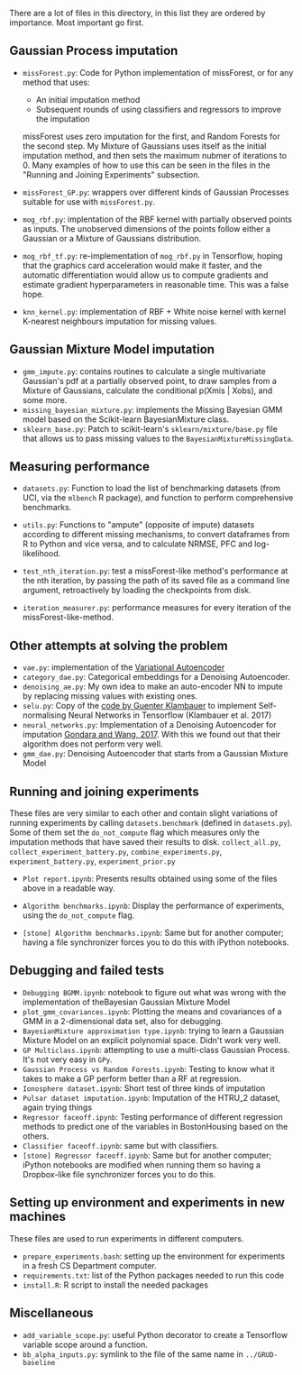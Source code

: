 There are a lot of files in this directory, in this list they are ordered by
importance. Most important go first.

## Gaussian Process imputation
- `missForest.py`: Code for Python implementation of missForest, or for any method that uses:
  - An initial imputation method
  - Subsequent rounds of using classifiers and regressors to improve the
  imputation
  
  missForest uses zero imputation for the first, and Random Forests
  for the second step. My Mixture of Gaussians uses itself as the initial
  imputation method, and then sets the maximum nubmer of iterations to 0.
  Many examples of how to use this can be seen in the files in the "Running and
  Joining Experiments" subsection.
  
- `missForest_GP.py`: wrappers over different kinds of Gaussian Processes
  suitable for use with `missForest.py`.
- `mog_rbf.py`: implentation of the RBF kernel with partially observed points as
  inputs. The unobserved dimensions of the points follow either a Gaussian or a
  Mixture of Gaussians distribution.
- `mog_rbf_tf.py`: re-implementation of `mog_rbf.py` in Tensorflow, hoping that
  the graphics card acceleration would make it faster, and the automatic
  differentiation would allow us to compute gradients and estimate gradient
  hyperparameters in reasonable time. This was a false hope.
- `knn_kernel.py`: implementation of RBF + White noise kernel with kernel
  K-nearest neighbours imputation for missing values.


## Gaussian Mixture Model imputation
- `gmm_impute.py`: contains routines to calculate a single multivariate
  Gaussian's pdf at a partially observed point, to draw samples from a Mixture
  of Gaussians, calculate the conditional p(Xmis | Xobs), and some more.
- `missing_bayesian_mixture.py`: implements the Missing Bayesian GMM model based
  on the Scikit-learn BayesianMixture class.
- `sklearn_base.py`: Patch to scikit-learn's `sklearn/mixture/base.py` file that
  allows us to pass missing values to the `BayesianMixtureMissingData`.

## Measuring performance
- `datasets.py`: Function to load the list of benchmarking datasets (from UCI,
  via the `mlbench` R package), and function to perform comprehensive benchmarks.
- `utils.py`: Functions to "ampute" (opposite of impute) datasets according to
  different missing mechanisms, to convert dataframes from R to Python and vice
  versa, and to calculate NRMSE, PFC and log-likelihood.

- `test_nth_iteration.py`: test a missForest-like method's performance at the
  nth iteration, by passing the path of its saved file as a command line
  argument, retroactively by loading the checkpoints from disk.
- `iteration_measurer.py`: performance measures for every iteration of the
  missForest-like-method.

## Other attempts at solving the problem
- `vae.py`: implementation of the [Variational Autoencoder](https://arxiv.org/abs/1312.6114)
- `category_dae.py`: Categorical embeddings for a Denoising Autoencoder.
- `denoising_ae.py`: My own idea to make an auto-encoder NN to impute by
  replacing missing values with existing ones.
- `selu.py`: Copy of
  the [code by Guenter Klambauer](https://github.com/bioinf-jku/SNNs) to
  implement Self-normalising Neural Networks in Tensorflow (Klambauer et al.
  2017)
- `neural_networks.py`:  Implementation of a Denoising Autoencoder for
  imputation [Gondara and Wang, 2017](https://arxiv.org/abs/1705.02737). With
  this we found out that their algorithm does not perform very well.
- `gmm_dae.py`: Denoising Autoencoder that starts from a Gaussian Mixture Model

  
## Running and joining experiments
These files are very similar to each other and contain slight variations of
running experiments by calling `datasets.benchmark` (defined in `datasets.py`).
Some of them set the `do_not_compute` flag which measures only the imputation
methods that have saved their results to disk.
`collect_all.py`, `collect_experiment_battery.py`, `combine_experiments.py`,
`experiment_battery.py`, `experiment_prior.py`

- `Plot report.ipynb`: Presents results obtained using some of the files above
  in a readable way.

- `Algorithm benchmarks.ipynb`: Display the performance of experiments, using
  the `do_not_compute` flag.
- `[stone] Algorithm benchmarks.ipynb`: Same but for another computer; having a
  file synchronizer forces you to do this with iPython notebooks.

## Debugging and failed tests
- `Debugging BGMM.ipynb`: notebook to figure out what was wrong with the
   implementation of theBayesian Gaussian Mixture Model
- `plot_gmm_covariances.ipynb`: Plotting the means and covariances of a GMM in a
  2-dimensional data set, also for debugging.
- `BayesianMixture approximation type.ipynb`: trying to learn a Gaussian Mixture
  Model on an explicit polynomial space. Didn't work very well.
- `GP Multiclass.ipynb`: attempting to use a multi-class Gaussian Process. It's
  not very easy in `GPy`.
- `Gaussian Process vs Random Forests.ipynb`: Testing to know what it takes to
  make a GP perform better than a RF at regression.
- `Ionosphere dataset.ipynb`: Short test of three kinds of imputation
- `Pulsar dataset imputation.ipynb`: Imputation of the HTRU_2 dataset, again trying things
- `Regressor faceoff.ipynb`: Testing performance of different regression methods
  to predict one of the variables in BostonHousing based on the others.
- `Classifier faceoff.ipynb`: same but with classifiers.
- `[stone] Regressor faceoff.ipynb`: Same but for another computer; iPython
  notebooks are modified when running them so having a Dropbox-like file
  synchronizer forces you to do this.

## Setting up environment and experiments in new machines
These files are used to run experiments in different computers.

- `prepare_experiments.bash`: setting up the environment for experiments in a
  fresh CS Department computer.
- `requirements.txt`: list of the Python packages needed to run this code
- `install.R`: R script to install the needed packages

## Miscellaneous
- `add_variable_scope.py`: useful Python decorator to create a Tensorflow
  variable scope around a function.
- `bb_alpha_inputs.py`: symlink to the file of the same name in `../GRUD-baseline`
